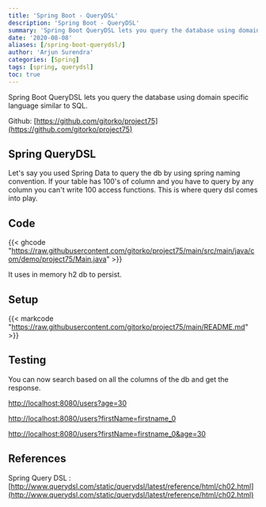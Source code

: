 ```yaml
---
title: 'Spring Boot - QueryDSL'
description: 'Spring Boot - QueryDSL'
summary: 'Spring Boot QueryDSL lets you query the database using domain specific language similar to SQL.'
date: '2020-08-08'
aliases: [/spring-boot-querydsl/]
author: 'Arjun Surendra'
categories: [Spring]
tags: [spring, querydsl]
toc: true
---
```


Spring Boot QueryDSL lets you query the database using domain specific language similar to SQL.

Github: [https://github.com/gitorko/project75](https://github.com/gitorko/project75)

## Spring QueryDSL

Let's say you used Spring Data to query the db by using spring naming convention. 
If your table has 100's of column and you have to query by any column you can't write 100 access functions. This is where query dsl comes into play.

## Code

{{< ghcode "https://raw.githubusercontent.com/gitorko/project75/main/src/main/java/com/demo/project75/Main.java" >}}

It uses in memory h2 db to persist.

## Setup

{{< markcode "https://raw.githubusercontent.com/gitorko/project75/main/README.md" >}}

## Testing

You can now search based on all the columns of the db and get the response.

[http://localhost:8080/users?age=30](http://localhost:8080/users?age=30)

[http://localhost:8080/users?firstName=firstname_0](http://localhost:8080/users?firstName=firstname_0)

[http://localhost:8080/users?firstName=firstname_0&age=30](http://localhost:8080/users?firstName=firstname_0&age=30)

## References

Spring Query DSL : [http://www.querydsl.com/static/querydsl/latest/reference/html/ch02.html](http://www.querydsl.com/static/querydsl/latest/reference/html/ch02.html)

